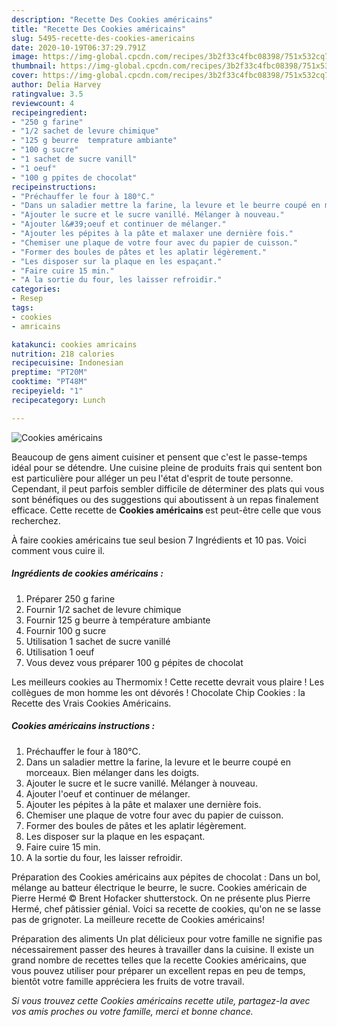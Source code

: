 ```yaml
---
description: "Recette Des Cookies américains"
title: "Recette Des Cookies américains"
slug: 5495-recette-des-cookies-americains
date: 2020-10-19T06:37:29.791Z
image: https://img-global.cpcdn.com/recipes/3b2f33c4fbc08398/751x532cq70/cookies-americains-photo-principale-de-la-recette.jpg
thumbnail: https://img-global.cpcdn.com/recipes/3b2f33c4fbc08398/751x532cq70/cookies-americains-photo-principale-de-la-recette.jpg
cover: https://img-global.cpcdn.com/recipes/3b2f33c4fbc08398/751x532cq70/cookies-americains-photo-principale-de-la-recette.jpg
author: Delia Harvey
ratingvalue: 3.5
reviewcount: 4
recipeingredient:
- "250 g farine"
- "1/2 sachet de levure chimique"
- "125 g beurre  temprature ambiante"
- "100 g sucre"
- "1 sachet de sucre vanill"
- "1 oeuf"
- "100 g ppites de chocolat"
recipeinstructions:
- "Préchauffer le four à 180°C."
- "Dans un saladier mettre la farine, la levure et le beurre coupé en morceaux. Bien mélanger dans les doigts."
- "Ajouter le sucre et le sucre vanillé. Mélanger à nouveau."
- "Ajouter l&#39;oeuf et continuer de mélanger."
- "Ajouter les pépites à la pâte et malaxer une dernière fois."
- "Chemiser une plaque de votre four avec du papier de cuisson."
- "Former des boules de pâtes et les aplatir légèrement."
- "Les disposer sur la plaque en les espaçant."
- "Faire cuire 15 min."
- "A la sortie du four, les laisser refroidir."
categories:
- Resep
tags:
- cookies
- amricains

katakunci: cookies amricains 
nutrition: 218 calories
recipecuisine: Indonesian
preptime: "PT20M"
cooktime: "PT48M"
recipeyield: "1"
recipecategory: Lunch

---
```



![Cookies américains](https://img-global.cpcdn.com/recipes/3b2f33c4fbc08398/751x532cq70/cookies-americains-photo-principale-de-la-recette.jpg)

Beaucoup de gens aiment cuisiner et pensent que c'est le passe-temps idéal pour se détendre. Une cuisine pleine de produits frais qui sentent bon est particulière pour alléger un peu l'état d'esprit de toute personne. Cependant, il peut parfois sembler difficile de déterminer des plats qui vous sont bénéfiques ou des suggestions qui aboutissent à un repas finalement efficace. Cette recette de <strong> Cookies américains </strong> est peut-être celle que vous recherchez.

<!--inarticleads1-->

À faire cookies américains tue seul besion 7 Ingrédients et 10 pas. Voici comment vous cuire il.

##### Ingrédients de cookies américains :

1. Préparer 250 g farine
1. Fournir 1/2 sachet de levure chimique
1. Fournir 125 g beurre à température ambiante
1. Fournir 100 g sucre
1. Utilisation 1 sachet de sucre vanillé
1. Utilisation 1 oeuf
1. Vous devez vous préparer 100 g pépites de chocolat


Les meilleurs cookies au Thermomix ! Cette recette devrait vous plaire ! Les collègues de mon homme les ont dévorés ! Chocolate Chip Cookies : la Recette des Vrais Cookies Américains. 

<!--inarticleads2-->

##### Cookies américains instructions :

1. Préchauffer le four à 180°C.
1. Dans un saladier mettre la farine, la levure et le beurre coupé en morceaux. Bien mélanger dans les doigts.
1. Ajouter le sucre et le sucre vanillé. Mélanger à nouveau.
1. Ajouter l&#39;oeuf et continuer de mélanger.
1. Ajouter les pépites à la pâte et malaxer une dernière fois.
1. Chemiser une plaque de votre four avec du papier de cuisson.
1. Former des boules de pâtes et les aplatir légèrement.
1. Les disposer sur la plaque en les espaçant.
1. Faire cuire 15 min.
1. A la sortie du four, les laisser refroidir.


Préparation des Cookies américains aux pépites de chocolat : Dans un bol, mélange au batteur électrique le beurre, le sucre. Cookies américain de Pierre Hermé © Brent Hofacker shutterstock. On ne présente plus Pierre Hermé, chef pâtissier génial. Voici sa recette de cookies, qu&#39;on ne se lasse pas de grignoter. La meilleure recette de Cookies américains! 

<!--inarticleads1-->

<p>
Préparation des aliments Un plat délicieux pour votre famille ne signifie pas nécessairement passer des heures à travailler dans la cuisine. Il existe un grand nombre de recettes telles que la recette Cookies américains, que vous pouvez utiliser pour préparer un excellent repas en peu de temps, bientôt votre famille appréciera les fruits de votre travail.
</p>

<p>
<i>Si vous trouvez cette Cookies américains recette utile, partagez-la avec vos amis proches ou votre famille, merci et bonne chance.</i>
</p>
